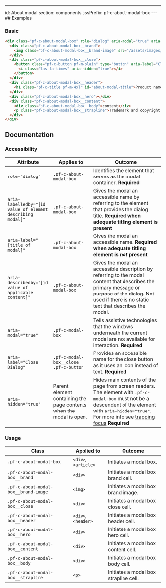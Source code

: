 ---
id: About modal
section: components
cssPrefix: pf-c-about-modal-box
---## Examples

### Basic

```html isFullscreen
<div class="pf-c-about-modal-box" role="dialog" aria-modal="true" aria-labelledby="about-modal-title">
  <div class="pf-c-about-modal-box__brand">
    <img class="pf-c-about-modal-box__brand-image" src="/assets/images/pf_mini_logo_white.svg" alt="PatternFly brand logo" />
  </div>
  <div class="pf-c-about-modal-box__close">
    <button class="pf-c-button pf-m-plain" type="button" aria-label="Close dialog">
      <i class="fas fa-times" aria-hidden="true"></i>
    </button>
  </div>
  <div class="pf-c-about-modal-box__header">
    <h1 class="pf-c-title pf-m-4xl" id="about-modal-title">Product name</h1>
  </div>
  <div class="pf-c-about-modal-box__hero"></div>
  <div class="pf-c-about-modal-box__content">
    <div class="pf-c-about-modal-box__body">content</div>
    <p class="pf-c-about-modal-box__strapline">Trademark and copyright information here</p>
  </div>
</div>
```

## Documentation

### Accessibility

| Attribute                                                  | Applies to                                                          | Outcome                                                                                                                                                                                                                                                                   |
| ---------------------------------------------------------- | ------------------------------------------------------------------- | ------------------------------------------------------------------------------------------------------------------------------------------------------------------------------------------------------------------------------------------------------------------------- |
| `role="dialog"`                                            | `.pf-c-about-modal-box`                                             | Identifies the element that serves as the modal container. **Required**                                                                                                                                                                                                   |
| `aria-labelledby="[id value of element describing modal]"` | `.pf-c-about-modal-box`                                             | Gives the modal an accessible name by referring to the element that provides the dialog title. **Required when adequate titling element is present**                                                                                                                      |
| `aria-label="[title of modal]"`                            | `.pf-c-about-modal-box`                                             | Gives the modal an accessible name. **Required when adequate titling element is _not_ present**                                                                                                                                                                           |
| `aria-describedby="[id value of applicable content]"`      | `.pf-c-about-modal-box`                                             | Gives the modal an accessible description by referring to the modal content that describes the primary message or purpose of the dialog. Not used if there is no static text that describes the modal.                                                                    |
| `aria-modal="true"`                                        | `.pf-c-modal-box`                                                   | Tells assistive technologies that the windows underneath the current modal are not available for interaction. **Required**                                                                                                                                                |
| `aria-label="Close Dialog"`                                | `.pf-c-modal-box__close .pf-c-button`                               | Provides an accessible name for the close button as it uses an icon instead of text. **Required**                                                                                                                                                                         |
| `aria-hidden="true"`                                       | Parent element containing the page contents when the modal is open. | Hides main contents of the page from screen readers. The element with `.pf-c-modal-box` must not be a descendent of the element with `aria-hidden="true"`. For more info see [trapping focus](https://pf4.patternfly.org/accessibility-guide#trapping-focus) **Required** |

### Usage

| Class                                | Applied to           | Outcome                               |
| ------------------------------------ | -------------------- | ------------------------------------- |
| `.pf-c-about-modal-box`              | `<div>`, `<article>` | Initiates a modal box.                |
| `.pf-c-about-modal-box__brand`       | `<div>`              | Initiates a modal box brand cell.     |
| `.pf-c-about-modal-box__brand-image` | `<img>`              | Initiates a modal box brand image.    |
| `.pf-c-about-modal-box__close`       | `<div>`              | Initiates a modal box close cell.     |
| `.pf-c-about-modal-box__header`      | `<div>`, `<header>`  | Initiates a modal box header cell.    |
| `.pf-c-about-modal-box__hero`        | `<div>`              | Initiates a modal box hero cell.      |
| `.pf-c-about-modal-box__content`     | `<div>`              | Initiates a modal box content cell.   |
| `.pf-c-about-modal-box__body`        | `<div>`              | Initiates a modal box body cell.      |
| `.pf-c-about-modal-box__strapline`   | `<p>`                | Initiates a modal box strapline cell. |
